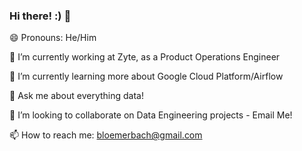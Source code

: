 ### Hi there! :) 👋

😄 Pronouns: He/Him

🔭 I’m currently working at Zyte, as a Product Operations Engineer

🌱 I’m currently learning more about Google Cloud Platform/Airflow

💬 Ask me about everything data!

👯 I’m looking to collaborate on Data Engineering projects - Email Me!

📫 How to reach me: bloemerbach@gmail.com

<!--
**edneibach/edneibach** is a ✨ _special_ ✨ repository because its `README.md` (this file) appears on your GitHub profile.

Here are some ideas to get you started:

- 🤔 I’m looking for help with ...
-->
